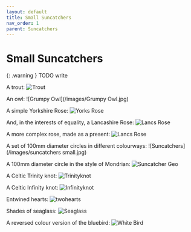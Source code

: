 ```yaml
---
layout: default
title: Small Suncatchers
nav_order: 1
parent: Suncatchers
---
```


# Small Suncatchers

{: .warning }
TODO write

A trout: ![Trout](/images/Trout.jpg)

An owl: ![Grumpy Owl](/images/Grumpy Owl.jpg)

A simple Yorkshire Rose: ![Yorks Rose](/images/yorkshirerose1.jpg)

And, in the interests of equality, a Lancashire Rose: ![Lancs Rose](/images/lancashirerose.jpg)

A more complex rose, made as a present: ![Lancs Rose](/images/lancashiredoublerose.jpg)

A set of 100mm diameter circles in different colourways: ![Suncatchers](/images/suncatchers small.jpg)

A 100mm diameter circle in the style of Mondrian: ![Suncatcher Geo](/images/suncatchergeo.jpg)

A Celtic Trinity knot: ![Trinityknot](/images/trinityknot.jpg)

A Celtic Infinity knot: ![Infinityknot](/images/infinityknot.jpg)

Entwined hearts: ![twohearts](/images/twohearts.jpg)

Shades of seaglass: ![Seaglass](/images/seaglass.jpg)

A reversed colour version of the bluebird: ![White Bird](/images/whitebird.jpg)
